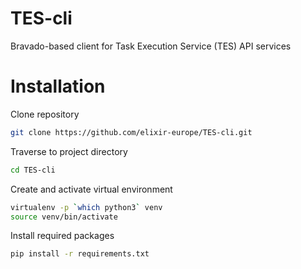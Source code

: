 # TES-cli

Bravado-based client for Task Execution Service (TES) API services

# Installation

Clone repository

```bash
git clone https://github.com/elixir-europe/TES-cli.git
```

Traverse to project directory

```bash
cd TES-cli
```

Create and activate virtual environment

```bash
virtualenv -p `which python3` venv
source venv/bin/activate
```

Install required packages

```bash
pip install -r requirements.txt
```
